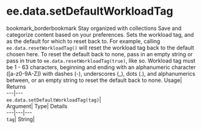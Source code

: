  
#  ee.data.setDefaultWorkloadTag 
bookmark_borderbookmark Stay organized with collections  Save and categorize content based on your preferences. 
Sets the workload tag, and as the default for which to reset back to. 
For example, calling `ee.data.resetWorkloadTag()` will reset the workload tag back to the default chosen here. To reset the default back to none, pass in an empty string or pass in true to `ee.data.resetWorkloadTag(true)`, like so.
Workload tag must be 1 - 63 characters, beginning and ending with an alphanumeric character ([a-z0-9A-Z]) with dashes (-), underscores (_), dots
(.), and alphanumerics between, or an empty string to reset the default back to none.
Usage| Returns  
---|---  
`ee.data.setDefaultWorkloadTag(tag)`|   
Argument| Type| Details  
---|---|---  
`tag`| String|   
